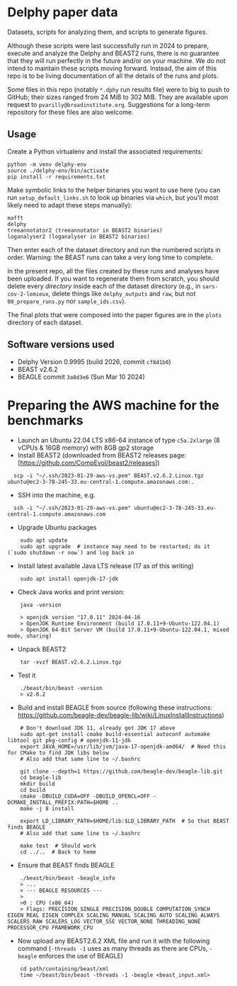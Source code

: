 # Delphy paper data

Datasets, scripts for analyzing them, and scripts to generate figures.

Although these scripts were last successfully run in 2024 to prepare, execute and analyze the Delphy and BEAST2 runs,
there is no guarantee that they will run perfectly in the future and/or on your machine.  We do not intend to maintain
these scripts moving forward.  Instead, the aim of this repo is to be living documentation of all the details of the
runs and plots.

Some files in this repo (notably `*.dphy` run results file) were to big to push to GitHub; their sizes ranged from 24
MiB to 302 MiB.  They are available upon request to `pvarilly@broadinstitute.org`.  Suggestions for a long-term
repository for these files are also welcome.

## Usage

Create a Python virtualenv and install the associated requirements:
```
python -m venv delphy-env
source ./delphy-env/bin/activate
pip install -r requirements.txt
```

Make symbolic links to the helper binaries you want to use here (you can run `setup_default_links.sh` to look up binaries via `which`, but you'll most likely need to adapt these steps manually):
```
mafft
delphy
treeannotator2 (treeannotator in BEAST2 binaries)
loganalyser2 (loganalyser in BEAST2 binaries)
```

Then enter each of the dataset directory and run the numbered scripts in order.  Warning: the BEAST runs can take a very long time to complete.

In the present repo, all the files created by these runs and analyses have been uploaded.  If you want to regenerate them from scratch, you should delete every *directory* inside each of the dataset directory (e.g., in `sars-cov-2-lemieux`, delete things like `delphy_outputs` and `raw`, but not `00_prepare_runs.py` nor `sample_ids.csv`).

The final plots that were composed into the paper figures are in the `plots` directory of each dataset.


## Software versions used

- Delphy Version 0.9995 (build 2026, commit `cf8d1b0`)
- BEAST v2.6.2
- BEAGLE commit `3a8d3e6` (Sun Mar 10 2024)


# Preparing the AWS machine for the benchmarks

- Launch an Ubuntu 22.04 LTS x86-64 instance of type `c5a.2xlarge` (8 vCPUs & 16GB memory) with 8GB gp2 storage
- Install BEAST2 (downloaded from BEAST2 releases page: [https://github.com/CompEvol/beast2/releases])
```
  scp -i "~/.ssh/2023-01-29-aws-vs.pem" BEAST.v2.6.2.Linux.tgz ubuntu@ec2-3-78-245-33.eu-central-1.compute.amazonaws.com:.
```
- SSH into the machine, e.g.
```
  ssh -i "~/.ssh/2023-01-29-aws-vs.pem" ubuntu@ec2-3-78-245-33.eu-central-1.compute.amazonaws.com
```
- Upgrade Ubuntu packages
```
    sudo apt update
    sudo apt upgrade  # instance may need to be restarted; do it (`sudo shutdown -r now`) and log back in
```
- Install latest available Java LTS release (17 as of this writing)
```
    sudo apt install openjdk-17-jdk
```
- Check Java works and print version:
```
    java -version

    > openjdk version "17.0.11" 2024-04-16
    > OpenJDK Runtime Environment (build 17.0.11+9-Ubuntu-122.04.1)
    > OpenJDK 64-Bit Server VM (build 17.0.11+9-Ubuntu-122.04.1, mixed mode, sharing)
```
- Unpack BEAST2 
```
    tar -xvzf BEAST.v2.6.2.Linux.tgz
```
- Test it
```
    ./beast/bin/beast -version
    > v2.6.2
```
- Build and install BEAGLE from source (following these instructions: https://github.com/beagle-dev/beagle-lib/wiki/LinuxInstallInstructions)
```
    # Don't download JDK 11, already got JDK 17 above
    sudo apt-get install cmake build-essential autoconf automake libtool git pkg-config # openjdk-11-jdk
    export JAVA_HOME=/usr/lib/jvm/java-17-openjdk-amd64/  # Need this for CMake to find JDK libs below
    # Also add that same line to ~/.bashrc

    git clone --depth=1 https://github.com/beagle-dev/beagle-lib.git
    cd beagle-lib
    mkdir build
    cd build
    cmake -DBUILD_CUDA=OFF -DBUILD_OPENCL=OFF -DCMAKE_INSTALL_PREFIX:PATH=$HOME ..
    make -j 8 install

    export LD_LIBRARY_PATH=$HOME/lib:$LD_LIBRARY_PATH  # So that BEAST finds BEAGLE
    # Also add that same line to ~/.bashrc
    
    make test  # Should work
    cd ../..  # Back to home
```
- Ensure that BEAST finds BEAGLE
```
    ./beast/bin/beast -beagle_info
    > ...
    > --- BEAGLE RESOURCES ---
    > 
    >0 : CPU (x86_64)
    > Flags: PRECISION_SINGLE PRECISION_DOUBLE COMPUTATION_SYNCH EIGEN_REAL EIGEN_COMPLEX SCALING_MANUAL SCALING_AUTO SCALING_ALWAYS SCALERS_RAW SCALERS_LOG VECTOR_SSE VECTOR_NONE THREADING_NONE PROCESSOR_CPU FRAMEWORK_CPU
```
- Now upload any BEAST2.6.2 XML file and run it with the following command (`-threads -1` uses as many threads as there are CPUs, `-beagle` enforces the use of BEAGLE)
```
    cd path/containing/beast/xml
    time ~/beast/bin/beast -threads -1 -beagle <beast_input.xml>
``` 
